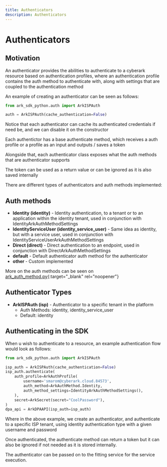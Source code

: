 ```yaml
---
title: Authenticators
description: Authenticators
---
```


# Authenticators

## Motivation
An authenticator provides the abilities to authenticate to a cyberark resource based on authentication profiles, where an authentication profile contains the auth method to authenticate with, along with settings that are coupled to the authentication method

An example of creating an authenticator can be seen as follows:

```python
from ark_sdk_python.auth import ArkISPAuth

auth = ArkISPAuth(cache_authentication=False)
```

Notice that each authenticator can cache its authenticated credentials if need be, and we can disable it on the constructor

Each authentictor has a base authenticate method, which receives a auth profile or a profile as an input and outputs / saves a token

Alongside that, each authenticator class exposes what the auth methods that are authenticator supports

The token can be used as a return value or can be ignored as it is also saved internally

There are different types of authenticators and auth methods implemented:

## Auth methods
- <b>Identity (identity)</b> - Identity authentication, to a tenant or to an application within the identity tenant, used in conjunction with IdentityArkAuthMethodSettings
- <b>IdentityServiceUser (identity_service_user)</b> - Same idea as identity, but with a service user, used in conjunction with IdentityServiceUserArkAuthMethodSettings
- <b>Direct (direct)</b> - Direct authentication to an endpoint, used in conjunction with DirectArkAuthMethodSettings
- <b>default</b> - Default authenticator auth method for the authenticator
- <b>other </b>- Custom implemented

More on the auth methods can be seen on [ark_auth_method.py](https://github.com/cyberark/ark-sdk-python/blob/master/ark_sdk_python/models/auth/ark_auth_method.py){:target="_blank" rel="noopener"}


## Authenticator Types
- <b>ArkISPAuth (isp)</b> - Authenticator to a specific tenant in the platform
    - Auth Methods: identity, identity_service_user
    - Default: identity

## Authenticating in the SDK
When u wish to authenticate to a resource, an example authentication flow would look as follows:

```python
from ark_sdk_python.auth import ArkISPAuth

isp_auth = ArkISPAuth(cache_authentication=False)
isp_auth.authenticate(
    auth_profile=ArkAuthProfile(
        username='smarom@cyberark.cloud.84573',
        auth_method=ArkAuthMethod.Identity,
        auth_method_settings=IdentityArkAuthMethodSettings(),
    ),
    secret=ArkSecret(secret="CoolPassword"),
)
dpa_api = ArkDPAAPI(isp_auth=isp_auth)
```

Where in the above example, we create an authenticator, and authenticate to a specific ISP tenant, using identity authentication type with a given username and password

Once authenticated, the authenticate method can return a token but it can also be ignored if not needed as it is stored internally.

The authenticator can be passed on to the fitting service for the service execution.
